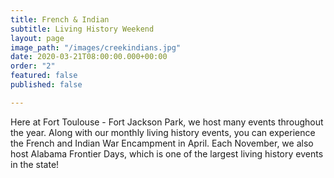 ```yaml
---
title: French & Indian
subtitle: Living History Weekend
layout: page
image_path: "/images/creekindians.jpg"
date: 2020-03-21T08:00:00.000+00:00
order: "2"
featured: false
published: false

---
```

Here at Fort Toulouse - Fort Jackson Park, we host many events throughout the year. Along with our monthly living history events, you can experience the French and Indian War Encampment in April. Each November, we also host Alabama Frontier Days, which is one of the largest living history events in the state!